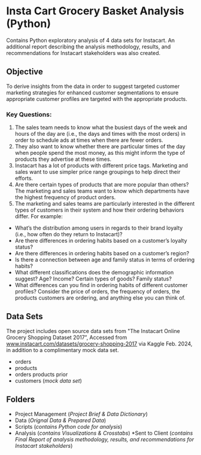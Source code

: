 # Insta Cart Grocery Basket Analysis (Python)
Contains Python exploratory analysis of 4 data sets for Instacart. An additional report describing the analysis methodology, results, and recommendations for Instacart stakeholders was also created.
## Objective
To derive insights from the data in order to suggest targeted customer marketing strategies for enhanced customer segmentations to ensure appropriate customer profiles are targeted with the appropriate products. 
### Key Questions:
1. The sales team needs to know what the busiest days of the week and hours of the
day are (i.e., the days and times with the most orders) in order to schedule ads at
times when there are fewer orders.
2. They also want to know whether there are particular times of the day when people
spend the most money, as this might inform the type of products they advertise at
these times.
3. Instacart has a lot of products with different price tags. Marketing and sales want to
use simpler price range groupings to help direct their efforts.
4. Are there certain types of products that are more popular than others? The marketing
and sales teams want to know which departments have the highest frequency of
product orders.
5. The marketing and sales teams are particularly interested in the different types of
customers in their system and how their ordering behaviors differ. For example:
* What’s the distribution among users in regards to their brand loyalty (i.e., how
often do they return to Instacart)?
* Are there differences in ordering habits based on a customer’s loyalty status?
* Are there differences in ordering habits based on a customer’s region?
* Is there a connection between age and family status in terms of ordering
habits?
* What different classifications does the demographic information suggest? Age? Income? Certain types of goods? Family status?
* What differences can you find in ordering habits of different customer profiles? Consider the price of orders, the frequency of orders, the products customers are ordering, and anything else you can think of.
## Data Sets
The project includes open source data sets from "The Instacart Online Grocery Shopping
Dataset 2017”, Accessed from www.instacart.com/datasets/grocery-shopping-2017
via Kaggle Feb. 2024, in addition to a complimentary mock data set.
* orders
* products
* orders products prior
* customers (_mock data set_)
## Folders
* Project Management (_Project Brief & Data Dictionary_)
* Data (_Orignal Data & Prepared Data_)
* Scripts (_contains Python code for analysis_)
* Analysis (_contains Visualizations & Crosstabs_)
*Sent to Client (_contains Final Report of analysis methodology, results, and recommendations for Instacart stakeholders_)

